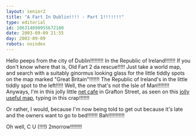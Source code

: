 ```yaml
---
layout: senior2
title: "A Fart In Dublin!!!! - Part 1!!!!!!!"
type: editorial
id: 106314090955672180
date: 2003-09-09 21:55
day: 2003-09-09
robots: noindex
---
```

Hello peeps from the city of Dublin!!!!!!!!! In the Republic of Ireland!!!!!!! If you don't know where that is, Old Fart 2 da rescue!!!!! Just take a world map, and search with a suitably ginormus looking glass for the little tiddly spots on the map marked "Great Britain"!!!!!!! The Republic of Ireland's in the little tiddly spot to the left!!!!! Well, the one that's not the Isle of Man!!!!!!!! Anyways, I'm in this jolly little <a href="http://www.globalcafe.ie/">net cafe</a> in Grafton Street, as seen on this <a href="http://www.globalcafe.ie/pages/findus.htm" title="You might notice the webpage is named after the makers of crispy pancakes!!!!">jolly useful map</a>, typing in this crap!!!!!!!<p>Or rather, I would, because I'm now being told to get out because it's late and the owners want to go to bed!!!!!!! Bah!!!!!!!!!!!<p>Oh well, C U (!!!!) 2morrow!!!!!!!!</p></p>
